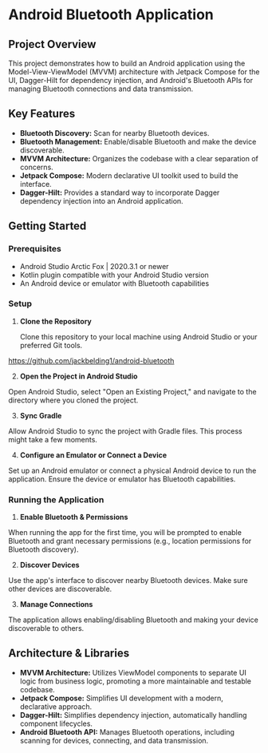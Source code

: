 # Android Bluetooth Application

## Project Overview

This project demonstrates how to build an Android application using the Model-View-ViewModel (MVVM) architecture with Jetpack Compose for the UI, Dagger-Hilt for dependency injection, and Android's Bluetooth APIs for managing Bluetooth connections and data transmission.

## Key Features

- **Bluetooth Discovery:** Scan for nearby Bluetooth devices.
- **Bluetooth Management:** Enable/disable Bluetooth and make the device discoverable.
- **MVVM Architecture:** Organizes the codebase with a clear separation of concerns.
- **Jetpack Compose:** Modern declarative UI toolkit used to build the interface.
- **Dagger-Hilt:** Provides a standard way to incorporate Dagger dependency injection into an Android application.

## Getting Started

### Prerequisites

- Android Studio Arctic Fox | 2020.3.1 or newer
- Kotlin plugin compatible with your Android Studio version
- An Android device or emulator with Bluetooth capabilities

### Setup

1. **Clone the Repository**
   
   Clone this repository to your local machine using Android Studio or your preferred Git tools.

https://github.com/jackbelding1/android-bluetooth


2. **Open the Project in Android Studio**

Open Android Studio, select "Open an Existing Project," and navigate to the directory where you cloned the project.

3. **Sync Gradle**

Allow Android Studio to sync the project with Gradle files. This process might take a few moments.

4. **Configure an Emulator or Connect a Device**

Set up an Android emulator or connect a physical Android device to run the application. Ensure the device or emulator has Bluetooth capabilities.

### Running the Application

1. **Enable Bluetooth & Permissions**

When running the app for the first time, you will be prompted to enable Bluetooth and grant necessary permissions (e.g., location permissions for Bluetooth discovery).

2. **Discover Devices**

Use the app's interface to discover nearby Bluetooth devices. Make sure other devices are discoverable.

3. **Manage Connections**

The application allows enabling/disabling Bluetooth and making your device discoverable to others.

## Architecture & Libraries

- **MVVM Architecture:** Utilizes ViewModel components to separate UI logic from business logic, promoting a more maintainable and testable codebase.
- **Jetpack Compose:** Simplifies UI development with a modern, declarative approach.
- **Dagger-Hilt:** Simplifies dependency injection, automatically handling component lifecycles.
- **Android Bluetooth API:** Manages Bluetooth operations, including scanning for devices, connecting, and data transmission.




